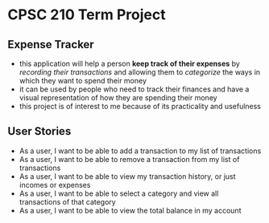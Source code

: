 # CPSC 210 Term Project

## Expense Tracker


- this application will help a person **keep track of their expenses** by *recording their transactions* and allowing them to *categorize* the ways in which they want to spend their money
- it can be used by people who need to track their finances and have a visual representation of how they are spending their money
- this project is of interest to me because of its practicality and usefulness


## User Stories

- As a user, I want to be able to add a transaction to my list of transactions
- As a user, I want to be able to remove a transaction from my list of transactions
- As a user, I want to be able to view my transaction history, or just incomes or expenses
- As a user, I want to be able to select a category and view all transactions of that category
- As a user, I want to be able to view the total balance in my account
